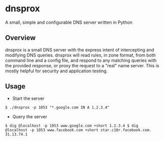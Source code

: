 # dnsprox

A small, simple and configurable DNS server written in Python

## Overview

dnsprox is a small DNS server with the express intent of intercepting and modifying DNS queries. dnsprox will read rules, in zone format, from both command line and a config file, and respond to any matching queries with the provided response, or proxy the request to a "real" name server. This is mostly helpful for security and application testing.

## Usage

*	Start the server

``
$ ./dnsprox -p 1053 "*.google.com IN A 1.2.3.4"
``

*	Query the server

``
$ dig @localhost -p 1053 www.google.com +short
1.2.3.4
$ dig @localhost -p 1053 www.facebook.com +short
star.c10r.facebook.com.
31.13.74.1
``